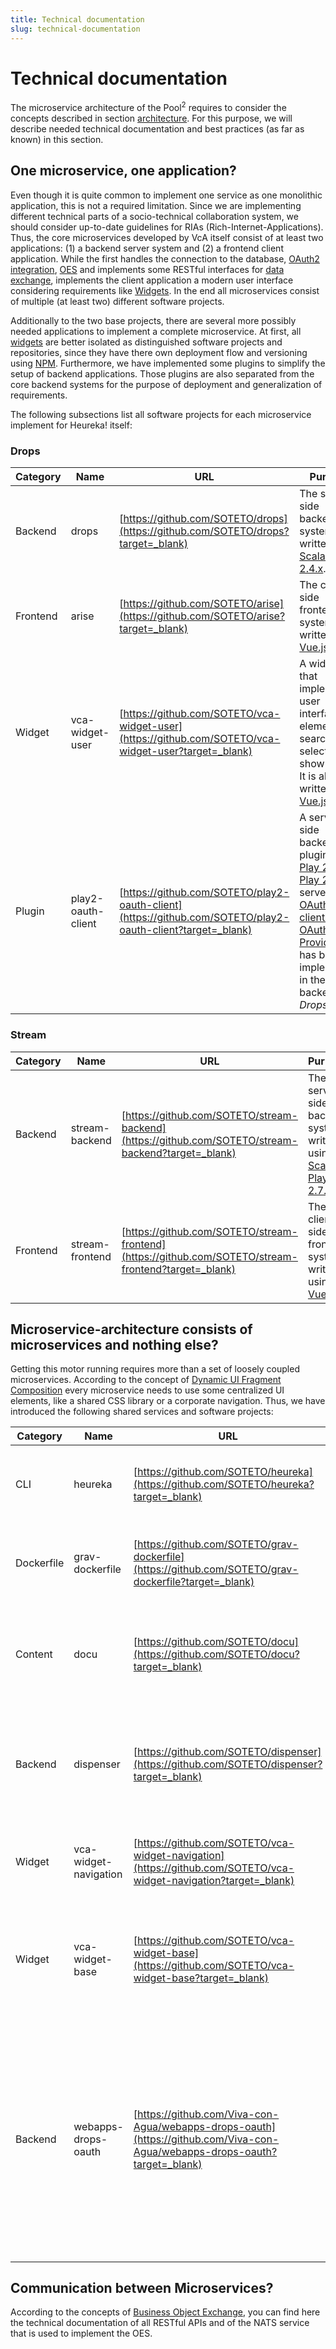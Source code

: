 ```yaml
---
title: Technical documentation
slug: technical-documentation
---
```

# Technical documentation
The microservice architecture of the Pool<sup>2</sup> requires to consider the concepts described in section [architecture](../architecture). For this purpose, we will describe needed technical documentation and best practices (as far as known) in this section.

## One microservice, one application?
Even though it is quite common to implement one service as one monolithic application, this is not a required limitation. Since we are implementing different technical parts of a socio-technical collaboration system, we should consider up-to-date guidelines for RIAs (Rich-Internet-Applications). Thus, the core microservices developed by VcA itself consist of at least two applications: (1) a backend server system and (2) a frontend client application. While the first handles the connection to the database, [OAuth2 integration](../how-to/oauth2-handshake), [OES](../architecture/oes) and implements some RESTful interfaces for [data exchange](../architecture/oes), implements the client application a modern user interface considering requirements like [Widgets](../architecture/dUIfc#widgets). In the end all microservices consist of multiple (at least two) different software projects.

Additionally to the two base projects, there are several more possibly needed applications to implement a complete microservice. At first, all [widgets](../architecture/dUIfc#widgets) are better isolated as distinguished software projects and repositories, since they have there own deployment flow and versioning using [NPM](https://www.npmjs.com/?target=_blank). Furthermore, we have implemented some plugins to simplify the setup of backend applications. Those plugins are also separated from the core backend systems for the purpose of deployment and generalization of requirements.

The following subsections list all software projects for each microservice implement for Heureka! itself:

### Drops

| Category | Name | URL | Purpose |
| -------- | ---- | --- | ------- |
| Backend | drops | [https://github.com/SOTETO/drops](https://github.com/SOTETO/drops?target=_blank) | The server-side backend system written using [Scala / Play 2.4.x](https://www.playframework.com/documentation/2.4.x/Home?target=_blank). |
| Frontend | arise | [https://github.com/SOTETO/arise](https://github.com/SOTETO/arise?target=_blank) | The client-side frontend system written using [Vue.js](https://vuejs.org/?target=_blank). |
| Widget | vca-widget-user | [https://github.com/SOTETO/vca-widget-user](https://github.com/SOTETO/vca-widget-user?target=_blank) | A widget that implements user interface elements to search, select and show users. It is also written using [Vue.js](https://vuejs.org/?target=_blank). |
| Plugin | play2-oauth-client | [https://github.com/SOTETO/play2-oauth-client](https://github.com/SOTETO/play2-oauth-client?target=_blank) | A server-side backend plugin for [Play 2.5](https://www.playframework.com/documentation/2.5.x/Home?target=_blank) and [Play 2.7](https://www.playframework.com/documentation/2.7.x/Home) that serves as a [OAuth2 client for the OAuth2 Provider](../how-to/oauth2-handshake) that has been implemented in the backend of _Drops_. |

### Stream

| Category | Name | URL | Purpose |
| -------- | ---- | --- | ------- |
| Backend | stream-backend | [https://github.com/SOTETO/stream-backend](https://github.com/SOTETO/stream-backend?target=_blank) | The server-side backend system written using [Scala / Play 2.7.x](https://www.playframework.com/documentation/2.7.x/Home?target=_blank). |
| Frontend | stream-frontend | [https://github.com/SOTETO/stream-frontend](https://github.com/SOTETO/stream-frontend?target=_blank) | The client-side frontend system written using [Vue.js](https://vuejs.org/?target=_blank). |

## Microservice-architecture consists of microservices and nothing else?
Getting this motor running requires more than a set of loosely coupled microservices. According to the concept of [Dynamic UI Fragment Composition](../architecture/dUIfc) every microservice needs to use some centralized UI elements, like a shared CSS library or a corporate navigation. Thus, we have introduced the following shared services and software projects:

| Category | Name | URL | Purpose |
| -------- | ---- | --- | ------- |
| CLI | heureka | [https://github.com/SOTETO/heureka](https://github.com/SOTETO/heureka?target=_blank) | Implements a CLI to deploy the Heureka! architecture and environment. |
| Dockerfile | grav-dockerfile | [https://github.com/SOTETO/grav-dockerfile](https://github.com/SOTETO/grav-dockerfile?target=_blank) | A dockerfile used to deploy [GRAV](https://getgrav.org/?target=_blank) as part of the Heureka! environment. |
| Content | docu | [https://github.com/SOTETO/docu](https://github.com/SOTETO/docu?target=_blank) | Contains the content of the Heureka! documentation and is cloned on every hosting system. |
| Backend | dispenser | [https://github.com/SOTETO/dispenser](https://github.com/SOTETO/dispenser?target=_blank) | Handles a database to instantiate a navigation and hosts a shared CSS library that can be used by all microservices. |
| Widget | vca-widget-navigation | [https://github.com/SOTETO/vca-widget-navigation](https://github.com/SOTETO/vca-widget-navigation?target=_blank) | A widget that implements UI elements for a navigation. It is written using [Vue.js](https://vuejs.org/?target=_blank). |
| Widget | vca-widget-base | [https://github.com/SOTETO/vca-widget-base](https://github.com/SOTETO/vca-widget-base?target=_blank) | A widget that implements basic UI elements that can be used by all frontend applications. It is written using [Vue.js](https://vuejs.org/?target=_blank). |
| Backend | webapps-drops-oauth | [https://github.com/Viva-con-Agua/webapps-drops-oauth](https://github.com/Viva-con-Agua/webapps-drops-oauth?target=_blank) | A server-side backend system that uses the play2-oauth-client to handle the [OAuth2 based authentication](../how-to/oauth2-handshake) of the Pool<sup>2</sup> shared session concept. It can be used for WebApps with no or external backend implementation to handle the authentication. |

## Communication between Microservices?
According to the concepts of [Business Object Exchange](../architecture/oes), you can find here the technical documentation of all RESTful APIs and of the NATS service that is used to implement the OES.
